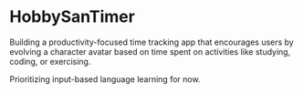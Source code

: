 # HobbySanTimer

Building a productivity-focused time tracking app that encourages users by evolving a character avatar based on
time spent on activities like studying, coding, or exercising.

Prioritizing input-based language learning for now.
